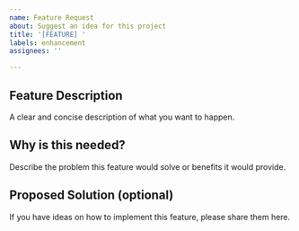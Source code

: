 ```yaml
---
name: Feature Request
about: Suggest an idea for this project
title: '[FEATURE] '
labels: enhancement
assignees: ''

---
```


## Feature Description
A clear and concise description of what you want to happen.

## Why is this needed?
Describe the problem this feature would solve or benefits it would provide.

## Proposed Solution (optional)
If you have ideas on how to implement this feature, please share them here.